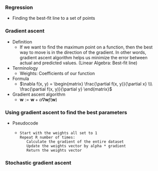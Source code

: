 ### Regression
* Finding the best-fit line to a set of points

### Gradient ascent
* Definition
  * If we want to find the maximum point on a function, then the best way to move is in the direction of the gradient. In other words, gradient ascent algorithm helps us minimize the error between actual and predicted values. (Linear Algebra: Best-fit line)
* Terminology
  * Weights: Coefficients of our function
* Formula
  * $\nabla f(x, y) = \begin{matrix} \frac{\partial f(x, y)}{\partial x} \\\ \frac{\partial f(x, y)}{\partial y} \end{matrix}$
* Gradient ascent algorithm
  * $\mathbf{w} := \mathbf{w} + \alpha \nabla \mathbf{w}f(\mathbf{w})$

### Using gradient ascent to find the best parameters
* Pseudocode
  * ```
    Start with the weights all set to 1
    Repeat R number of times:
       Calculate the gradient of the entire dataset
       Update the weights vector by alpha * gradient
       Return the weights vector
    ```


### Stochastic gradient ascent
